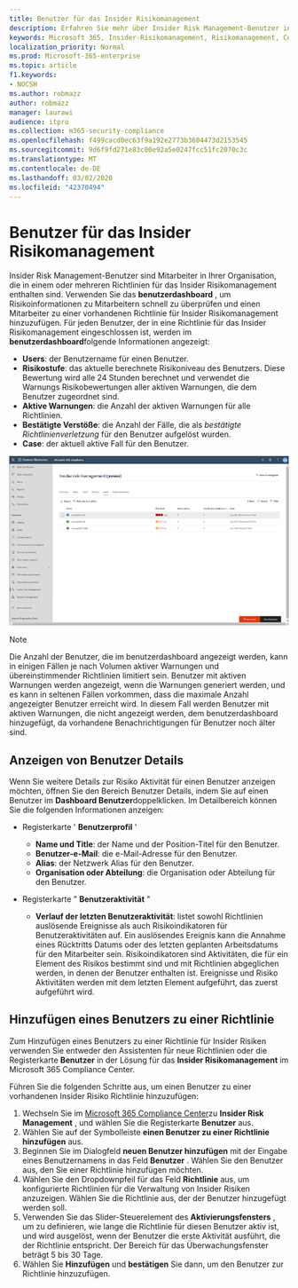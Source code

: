 ```yaml
---
title: Benutzer für das Insider Risikomanagement
description: Erfahren Sie mehr über Insider Risk Management-Benutzer in Microsoft 365
keywords: Microsoft 365, Insider-Risikomanagement, Risikomanagement, Compliance
localization_priority: Normal
ms.prod: Microsoft-365-enterprise
ms.topic: article
f1.keywords:
- NOCSH
ms.author: robmazz
author: robmazz
manager: laurawi
audience: itpro
ms.collection: m365-security-compliance
ms.openlocfilehash: f499cacd0ec63f9a192e2773b3604473d2153545
ms.sourcegitcommit: 9d6f9fd271e83c00e92a5e0247fcc51fc2070c3c
ms.translationtype: MT
ms.contentlocale: de-DE
ms.lasthandoff: 03/02/2020
ms.locfileid: "42370494"
---
```

# <a name="insider-risk-management-users"></a>Benutzer für das Insider Risikomanagement

Insider Risk Management-Benutzer sind Mitarbeiter in Ihrer Organisation, die in einem oder mehreren Richtlinien für das Insider Risikomanagement enthalten sind. Verwenden Sie das **benutzerdashboard** , um Risikoinformationen zu Mitarbeitern schnell zu überprüfen und einen Mitarbeiter zu einer vorhandenen Richtlinie für Insider Risikomanagement hinzuzufügen. Für jeden Benutzer, der in eine Richtlinie für das Insider Risikomanagement eingeschlossen ist, werden im **benutzerdashboard**folgende Informationen angezeigt:

- **Users**: der Benutzername für einen Benutzer.
- **Risikostufe**: das aktuelle berechnete Risikoniveau des Benutzers. Diese Bewertung wird alle 24 Stunden berechnet und verwendet die Warnungs Risikobewertungen aller aktiven Warnungen, die dem Benutzer zugeordnet sind.
- **Aktive Warnungen**: die Anzahl der aktiven Warnungen für alle Richtlinien.
- **Bestätigte Verstöße**: die Anzahl der Fälle, die als *bestätigte Richtlinienverletzung* für den Benutzer aufgelöst wurden.
- **Case**: der aktuell aktive Fall für den Benutzer.

![Benutzerdashboard für das Insider Risikomanagement](../media/insider-risk-users-dashboard.png)

>[!NOTE]
>Die Anzahl der Benutzer, die im benutzerdashboard angezeigt werden, kann in einigen Fällen je nach Volumen aktiver Warnungen und übereinstimmender Richtlinien limitiert sein. Benutzer mit aktiven Warnungen werden angezeigt, wenn die Warnungen generiert werden, und es kann in seltenen Fällen vorkommen, dass die maximale Anzahl angezeigter Benutzer erreicht wird. In diesem Fall werden Benutzer mit aktiven Warnungen, die nicht angezeigt werden, dem benutzerdashboard hinzugefügt, da vorhandene Benachrichtigungen für Benutzer noch älter sind.

## <a name="view-user-details"></a>Anzeigen von Benutzer Details

Wenn Sie weitere Details zur Risiko Aktivität für einen Benutzer anzeigen möchten, öffnen Sie den Bereich Benutzer Details, indem Sie auf einen Benutzer im **Dashboard Benutzer**doppelklicken. Im Detailbereich können Sie die folgenden Informationen anzeigen:

- Registerkarte ' **Benutzerprofil** '
    - **Name und Title**: der Name und der Position-Titel für den Benutzer.
    - **Benutzer-e-Mail**: die e-Mail-Adresse für den Benutzer.
    - **Alias**: der Netzwerk Alias für den Benutzer.
    - **Organisation oder Abteilung**: die Organisation oder Abteilung für den Benutzer.

- Registerkarte " **Benutzeraktivität** "
    - **Verlauf der letzten Benutzeraktivität**: listet sowohl Richtlinien auslösende Ereignisse als auch Risikoindikatoren für Benutzeraktivitäten auf. Ein auslösendes Ereignis kann die Annahme eines Rücktritts Datums oder des letzten geplanten Arbeitsdatums für den Mitarbeiter sein. Risikoindikatoren sind Aktivitäten, die für ein Element des Risikos bestimmt sind und mit Richtlinien abgeglichen werden, in denen der Benutzer enthalten ist. Ereignisse und Risiko Aktivitäten werden mit dem letzten Element aufgeführt, das zuerst aufgeführt wird.

## <a name="add-a-user-to-a-policy"></a>Hinzufügen eines Benutzers zu einer Richtlinie

Zum Hinzufügen eines Benutzers zu einer Richtlinie für Insider Risiken verwenden Sie entweder den Assistenten für neue Richtlinien oder die Registerkarte **Benutzer** in der Lösung für das **Insider Risikomanagement** im Microsoft 365 Compliance Center.

Führen Sie die folgenden Schritte aus, um einen Benutzer zu einer vorhandenen Insider Risiko Richtlinie hinzuzufügen:

1. Wechseln Sie im [Microsoft 365 Compliance Center](https://compliance.microsoft.com)zu **Insider Risk Management** , und wählen Sie die Registerkarte **Benutzer** aus.
2. Wählen Sie auf der Symbolleiste **einen Benutzer zu einer Richtlinie hinzufügen** aus.
3. Beginnen Sie im Dialogfeld **neuen Benutzer hinzufügen** mit der Eingabe eines Benutzernamens in das Feld **Benutzer** . Wählen Sie den Benutzer aus, den Sie einer Richtlinie hinzufügen möchten.
4. Wählen Sie den Dropdownpfeil für das Feld **Richtlinie** aus, um konfigurierte Richtlinien für die Verwaltung von Insider Risiken anzuzeigen. Wählen Sie die Richtlinie aus, der der Benutzer hinzugefügt werden soll.
5. Verwenden Sie das Slider-Steuerelement des **Aktivierungsfensters** , um zu definieren, wie lange die Richtlinie für diesen Benutzer aktiv ist, und wird ausgelöst, wenn der Benutzer die erste Aktivität ausführt, die der Richtlinie entspricht. Der Bereich für das Überwachungsfenster beträgt 5 bis 30 Tage.
6. Wählen Sie **Hinzufügen** und **bestätigen** Sie dann, um den Benutzer zur Richtlinie hinzuzufügen.
